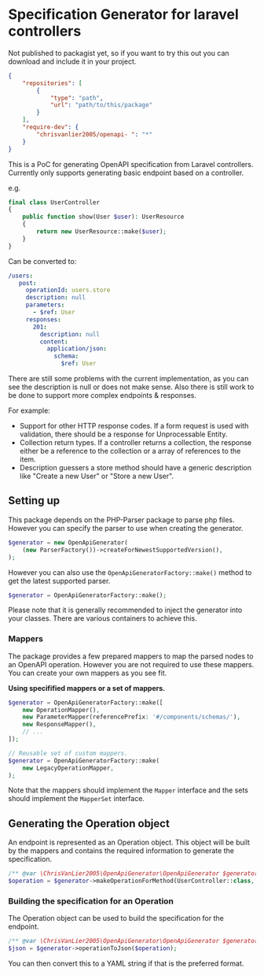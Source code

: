 # Specification Generator for laravel controllers

Not published to packagist yet, so if you want to try this out you can download and include it in your project.

```json
{
    "repositories": [
        {
            "type": "path",
            "url": "path/to/this/package"
        }
    ],
    "require-dev": {
        "chrisvanlier2005/openapi- ": "*"
    }
}
```

This is a PoC for generating OpenAPI specification from Laravel controllers.
Currently only supports generating basic endpoint based on a controller.

e.g.
```php
final class UserController 
{
    public function show(User $user): UserResource
    {
        return new UserResource::make($user);
    }
}
```

Can be converted to:
```yaml
/users:
   post:
     operationId: users.store
     description: null
     parameters:
       - $ref: User
     responses:
       201:
         description: null
         content:
           application/json:
             schema:
               $ref: User
```

There are still some problems with the current implementation, as you can see the description is null or does not make sense.
Also there is still work to be done to support more complex endpoints & responses.

For example:
* Support for other HTTP response codes. If a form request is used with validation, there should be a response for Unprocessable Entity.
* Collection return types. If a controller returns a collection, the response either be a reference to the collection or a array of references to the item.
* Description guessers a store method should have a generic description like "Create a new User" or "Store a new User".

## Setting up
This package depends on the PHP-Parser package to parse php files. However you can specify the parser to use when creating the generator.

```php
$generator = new OpenApiGenerator(
    (new ParserFactory())->createForNewestSupportedVersion(),
);
```

However you can also use the `OpenApiGeneratorFactory::make()` method to get the latest supported parser.

```php
$generator = OpenApiGeneratorFactory::make();
```

Please note that it is generally recommended to inject the generator into your classes. There are various containers to achieve this.

### Mappers
The package provides a few prepared mappers to map the parsed nodes to an OpenAPI operation. However you are not required to use these mappers.
You can create your own mappers as you see fit.

**Using specifified mappers or a set of mappers.**
```php
$generator = OpenApiGeneratorFactory::make([
    new OperationMapper(),
    new ParameterMapper(referencePrefix: '#/components/schemas/'),
    new ResponseMapper(),
    // ...
]);

// Reusable set of custom mappers.
$generator = OpenApiGeneratorFactory::make(
    new LegacyOperationMapper,
);
```
Note that the mappers should implement the `Mapper` interface and the sets should implement the `MapperSet` interface.

## Generating the Operation object
An endpoint is represented as an Operation object. This object will be built by the mappers and contains the required information
to generate the specification.

```php
/** @var \ChrisVanLier2005\OpenApiGenerator\OpenApiGenerator $generator */
$operation = $generator->makeOperationForMethod(UserController::class, 'store');
```

### Building the specification for an Operation
The Operation object can be used to build the specification for the endpoint.

```php
/** @var \ChrisVanLier2005\OpenApiGenerator\OpenApiGenerator $generator */
$json = $generator->operationToJson($operation);
```

You can then convert this to a YAML string if that is the preferred format.